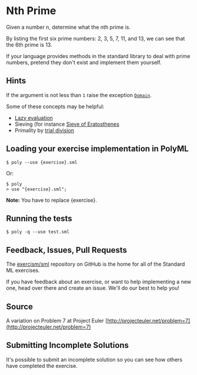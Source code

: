 # Nth Prime

Given a number n, determine what the nth prime is.

By listing the first six prime numbers: 2, 3, 5, 7, 11, and 13, we can see that
the 6th prime is 13.

If your language provides methods in the standard library to deal with prime
numbers, pretend they don't exist and implement them yourself.

## Hints

If the argument is not less than `1` raise the exception [`Domain`](http://sml-family.org/Basis/general.html#SIG:GENERAL.Domain:EXN).

Some of these concepts may be helpful:

- [Lazy evaluation](https://en.wikipedia.org/wiki/Lazy_evaluation)
- Sieving (for instance [Sieve of Eratosthenes](https://en.wikipedia.org/wiki/Sieve_of_Eratosthenes)
- Primality by [trial division](https://en.wikipedia.org/wiki/Trial_divisio://en.wikipedia.org/wiki/Trial_division)


## Loading your exercise implementation in PolyML

```
$ poly --use {exercise}.sml
```

Or:

```
$ poly
> use "{exercise}.sml";
```

**Note:** You have to replace {exercise}.

## Running the tests

```
$ poly -q --use test.sml
```

## Feedback, Issues, Pull Requests

The [exercism/sml](https://github.com/exercism/sml) repository on
GitHub is the home for all of the Standard ML exercises.

If you have feedback about an exercise, or want to help implementing a new
one, head over there and create an issue. We'll do our best to help you!

## Source

A variation on Problem 7 at Project Euler [http://projecteuler.net/problem=7](http://projecteuler.net/problem=7)

## Submitting Incomplete Solutions
It's possible to submit an incomplete solution so you can see how others have completed the exercise.
